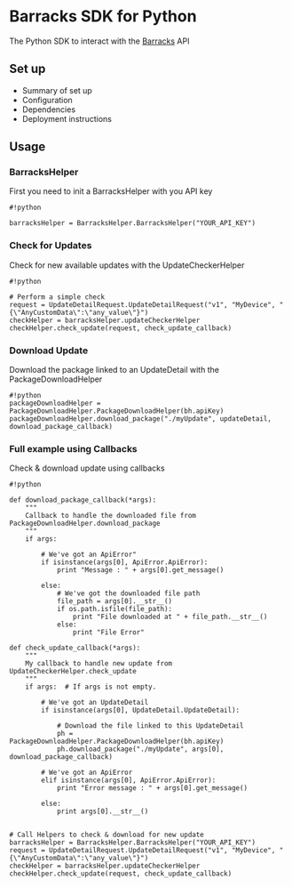 # Barracks SDK for Python #
The Python SDK to interact with the [Barracks](https://barracks.io/) API

## Set up ##

* Summary of set up
* Configuration
* Dependencies
* Deployment instructions

## Usage ##

### BarracksHelper ###
First you need to init a BarracksHelper with you API key 
```
#!python

barracksHelper = BarracksHelper.BarracksHelper("YOUR_API_KEY")

```

### Check for Updates ###
Check for new available updates with the UpdateCheckerHelper
```
#!python

# Perform a simple check
request = UpdateDetailRequest.UpdateDetailRequest("v1", "MyDevice", "{\"AnyCustomData\":\"any_value\"}")
checkHelper = barracksHelper.updateCheckerHelper
checkHelper.check_update(request, check_update_callback)

```

### Download Update ###
Download the package linked to an UpdateDetail with the PackageDownloadHelper
```
#!python
packageDownloadHelper = PackageDownloadHelper.PackageDownloadHelper(bh.apiKey)
packageDownloadHelper.download_package("./myUpdate", updateDetail, download_package_callback)

```

### Full example using Callbacks ###
Check & download update using callbacks 
```
#!python

def download_package_callback(*args):
    """
    Callback to handle the downloaded file from PackageDownloadHelper.download_package
    """
    if args:

        # We've got an ApiError"
        if isinstance(args[0], ApiError.ApiError):
            print "Message : " + args[0].get_message()

        else:
            # We've got the downloaded file path
            file_path = args[0].__str__()
            if os.path.isfile(file_path):
                print "File downloaded at " + file_path.__str__()
            else:
                print "File Error"

def check_update_callback(*args):
    """
    My callback to handle new update from UpdateCheckerHelper.check_update
    """
    if args:  # If args is not empty.

        # We've got an UpdateDetail
        if isinstance(args[0], UpdateDetail.UpdateDetail):
            
            # Download the file linked to this UpdateDetail
            ph = PackageDownloadHelper.PackageDownloadHelper(bh.apiKey)
            ph.download_package("./myUpdate", args[0], download_package_callback)

        # We've got an ApiError
        elif isinstance(args[0], ApiError.ApiError):
            print "Error message : " + args[0].get_message()

        else:
            print args[0].__str__()


# Call Helpers to check & download for new update
barracksHelper = BarracksHelper.BarracksHelper("YOUR_API_KEY")
request = UpdateDetailRequest.UpdateDetailRequest("v1", "MyDevice", "{\"AnyCustomData\":\"any_value\"}")
checkHelper = barracksHelper.updateCheckerHelper
checkHelper.check_update(request, check_update_callback)

```